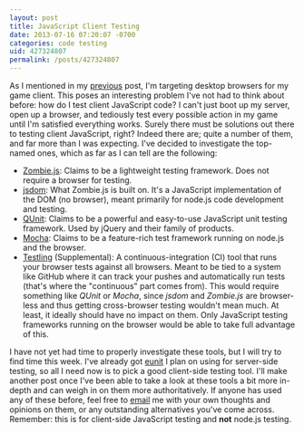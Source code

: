 ```yaml
---
layout: post
title: JavaScript Client Testing
date: 2013-07-16 07:20:07 -0700
categories: code testing
uid: 427324807
permalink: /posts/427324807
---
```


As I mentioned in my [previous]({{page.previous.url}}) post, I'm targeting
desktop browsers for my game client. This poses an interesting problem I've not
had to think about before: how do I test client JavaScript code? I can't just
boot up my server, open up a browser, and tediously test every possible action in
my game until I'm satisfied everything works. Surely there must be solutions out
there to testing client JavaScript, right? Indeed there are; quite a number of
them, and far more than I was expecting. I've decided to investigate the
top-named ones, which as far as I can tell are the following:

- [Zombie.js](http://zombie.labnotes.org/): Claims to be a lightweight testing
  framework. Does not require a browser for testing.
- [jsdom](https://github.com/tmpvar/jsdom): What Zombie.js is built on. It's a
  JavaScript implementation of the DOM (no browser), meant primarily for node.js
  code development and testing.
- [QUnit](http://qunitjs.com/): Claims to be a powerful and easy-to-use
  JavaScript unit testing framework. Used by jQuery and their family of
  products.
- [Mocha](http://visionmedia.github.io/mocha/): Claims to be a feature-rich test
  framework running on node.js and the browser.
- [Testling](https://ci.testling.com/) (Supplemental): A continuous-integration
  (CI) tool that runs your browser tests against all browsers. Meant to be tied
  to a system like GitHub where it can track your pushes and automatically run
  tests (that's where the "continuous" part comes from). This would require
  something like _QUnit_ or _Mocha_, since _jsdom_ and _Zombie.js_ are
  browser-less and thus getting cross-browser testing wouldn't mean much. At
  least, it ideally should have no impact on them. Only JavaScript testing
  frameworks running on the browser would be able to take full advantage of
  this.

I have not yet had time to properly investigate these tools, but I will try to
find time this week. I've already got
[eunit](http://www.erlang.org/doc/apps/eunit/chapter.html) I plan on using for
server-side testing, so all I need now is to pick a good client-side testing
tool. I'll make another post once I've been able to take a look at these tools a
bit more in-depth and can weigh in on them more authoritatively. If anyone has
used any of these before, feel free to
[email](mailto:kolorahl@gmail.com?subject=JavaScript+Testing) me with your own
thoughts and opinions on them, or any outstanding alternatives you've come
across. Remember: this is for client-side JavaScript testing and **not** node.js
testing.
